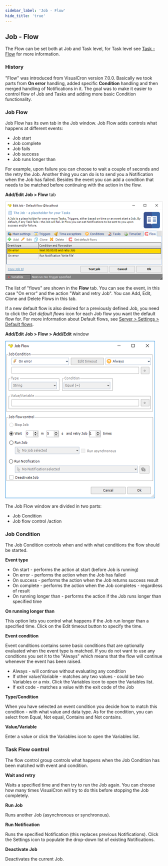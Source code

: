 ```yaml
---
sidebar_label: 'Job - Flow'
hide_title: 'true'
---
```


## Job - Flow

The Flow can be set both at Job and Task level, for Task level see [Task - Flow](taskflow) for more information.
 
### History

"Flow" was introduced from VisualCron version 7.0.0. Basically we took parts from **On error** handling, added specific **Condition** handling and then merged handling of Notifications in it. The goal was to make it easier to control flow of Job and Tasks and adding more basic Condition functionality.
 
### Job Flow

Job Flow has its own tab in the Job window. Job Flow adds controls what happens at different events:
* Job start
* Job complete
* Job fails
* Job success
* Job runs longer than
 
For example, upon failure you can choose to wait a couple of seconds and the retry the Job. Another thing you can do is to send you a Notification when the Job has failed. Besides the event you can add a condition that needs to be matched before continuing with the action in the flow.
 
**Add/Edit Job > Flow** tab

![](../../../static/img/jobflow.png)

The list of "flows" are shown in the **Flow** tab. You can see the event, in this case "On error" and the action "Wait and retry Job". You can Add, Edit, Clone and Delete Flows in this tab.
 
If a new default flow is also desired for a previously defined Job, you need to click the _Get default flows_ icon for each Job flow you want the default flow for. For more information about Default flows, see [Server > Settings > Default flows](serversettingsdefaultflows).
 
**Add/Edit Job > Flow > Add/Edit** window

![](../../../static/img/jobflowaddedit.png)

The Job Flow window are divided in two parts:
* Job Condition
* Job flow control  /action
 
### Job Condition

The Job Condition controls when and with what conditions the flow should be started.
 
**Event type**

* On start - performs the action at start (before Job is running)
* On error - performs the action when the Job has failed
* On success - performs the action when the Job returns success result
* On complete - performs the action when the Job completes - regardless of result
* On running longer than - performs the action if the Job runs longer than specified time
 
**On running longer than**

This option lets you control what happens if the Job run longer than a specified time. Click on the Edit timeout button to specify the time.
 
**Event condition**

Event conditions contains some basic conditions that are optionally evaluated when the event type is matched. If you do not want to use any conditions you set it to the "Always" which means that the flow will continue whenever the event has been raised.
* Always - will continue without evaluating any condition
* If other value/Variable - matches any two values - could be two Variables or a mix. Click the Variables icon to open the Variables list.
* If exit code - matches a value with the exit code of the Job
 
**Type/Condition**

When you have selected an event condition you decide how to match this condition - with what value and data type. As for the condition, you can select from Equal, Not equal, Contains and Not contains.
 
**Value/Variable**

Enter a value or click the Variables icon to open the Variables list.
 
### Task Flow control

The flow control group controls what happens when the Job Condition has been matched with event and condition.
 
**Wait and retry**

Waits a specified time and then try to run the Job again. You can choose how many times VisualCron will try to do this before stopping the Job completely.
 
**Run Job**

Runs another Job (asynchronous or synchronous).
 
**Run Notification**

Runs the specified Notification (this replaces previous Notifications).  Click the Settings icon to populate the drop-down list of existing Notifications.
 
**Deactivate Job**

Deactivates the current Job.